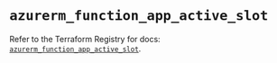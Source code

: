 # `azurerm_function_app_active_slot`

Refer to the Terraform Registry for docs: [`azurerm_function_app_active_slot`](https://registry.terraform.io/providers/hashicorp/azurerm/4.15.0/docs/resources/function_app_active_slot).
